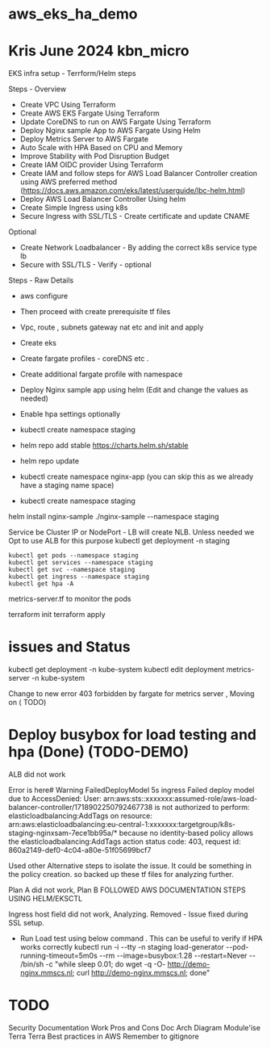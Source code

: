 # aws_eks_ha_demo 
# Kris June 2024 kbn_micro

EKS infra setup - Terrform/Helm steps

Steps - Overview

* Create VPC Using Terraform
* Create AWS EKS Fargate Using Terraform
* Update CoreDNS to run on AWS Fargate Using Terraform
* Deploy Nginx sample App to AWS Fargate Using Helm
* Deploy Metrics Server to AWS Fargate
* Auto Scale with HPA Based on CPU and Memory
* Improve Stability with Pod Disruption Budget
* Create IAM OIDC provider Using Terraform
* Create IAM and follow steps for AWS Load Balancer Controller creation using AWS preferred method (https://docs.aws.amazon.com/eks/latest/userguide/lbc-helm.html)
* Deploy AWS Load Balancer Controller Using helm
* Create Simple Ingress using k8s
* Secure Ingress with SSL/TLS - Create certificate and update CNAME

Optional 
* Create Network Loadbalancer - By adding the correct k8s service type lb 
* Secure with SSL/TLS - Verify - optional

Steps - Raw Details

*  aws configure 
*  Then proceed with create prerequisite tf files
*  Vpc, route , subnets gateway nat etc and init and apply
*  Create eks
*  Create fargate profiles - coreDNS etc . 
*  Create additional fargate profile with namespace
*  Deploy Nginx sample app using helm (Edit and change the values as needed)
*  Enable hpa settings optionally
*  kubectl create namespace staging
*  helm repo add stable https://charts.helm.sh/stable
*  helm repo update

*  kubectl create namespace nginx-app (you can skip this as we already have a staging name space)
*  kubectl create namespace staging

 helm install nginx-sample ./nginx-sample --namespace staging

 Service be Cluster IP or NodePort - LB will create NLB. Unless needed we Opt to use ALB for this purpose
 kubectl get deployment -n staging

  	kubectl get pods --namespace staging
 	kubectl get services --namespace staging
 	kubectl get svc --namespace staging
	kubectl get ingress --namespace staging
	kubectl get hpa -A


 metrics-server.tf to monitor the pods

 terraform init
 terraform apply

# issues and Status
kubectl get deployment -n kube-system
kubectl edit deployment metrics-server -n kube-system

Change to new error 403 forbidden by fargate for metrics server , Moving on ( TODO)

# Deploy busybox for load testing and hpa (Done) (TODO-DEMO)

ALB did not work 

Error is here#
  Warning  FailedDeployModel  5s    ingress  Failed deploy model due to AccessDenied: User: arn:aws:sts::xxxxxxx:assumed-role/aws-load-balancer-controller/1718902250792467738 is not authorized to perform: elasticloadbalancing:AddTags on resource: arn:aws:elasticloadbalancing:eu-central-1:xxxxxxx:targetgroup/k8s-staging-nginxsam-7ece1bb95a/* because no identity-based policy allows the elasticloadbalancing:AddTags action
           status code: 403, request id: 860a2149-def0-4c04-a80e-51f05699bcf7

Used other Alternative steps to isolate the issue. It could be something in the policy creation. so backed up these tf files for analyzing further. 

Plan A did not work, Plan B FOLLOWED AWS DOCUMENTATION STEPS USING HELM/EKSCTL

 Ingress host field did not work, Analyzing. Removed - 
 Issue fixed during SSL setup.

* Run Load test using below command . This can be useful to verify if HPA works correctly
kubectl run -i --tty -n staging load-generator --pod-running-timeout=5m0s --rm --image=busybox:1.28 --restart=Never -- /bin/sh -c "while sleep 0.01; do wget -q -O- http://demo-nginx.mmscs.nl; curl http://demo-nginx.mmscs.nl;  done"

# TODO
 Security
 Documentation Work
 Pros and Cons Doc
 Arch Diagram
 Module'ise Terra 
 Terra Best practices in AWS
 Remember to gitignore
